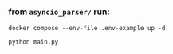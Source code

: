 ### from `asyncio_parser/` run:
```shell
docker compose --env-file .env-example up -d
```
```shell
python main.py
```
